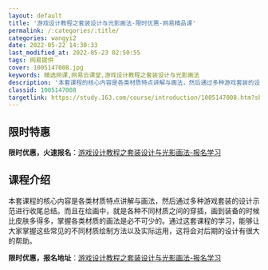 ```yaml
---
layout: default
title: '游戏设计教程之套装设计与光影画法-限时优惠-网易精品课'
permalink: /:categories/:title/
categories: wangyi2
date: 2022-05-22 14:30:33
last_modified_at: 2022-05-23 02:50:55
tags: 网易提供
cover: 1005147008.jpg
keywords: 精选网课,网易云课堂,游戏设计教程之套装设计与光影画法
description: '本套课程的核心内容是各类材质特点讲解与画法，然后通过多种游戏套装的设计示范进行收尾总结。而且在绘画中，就是各种不同材质之'
classid: 1005147008
targetlink: https://study.163.com/course/introduction/1005147008.htm?share=1&shareId=1025206652&utm_campaign=share&utm_medium=iphoneShare&utm_source=&utm_u=1025206652
---
```


## 限时特惠

**限时优惠，火速报名**：[游戏设计教程之套装设计与光影画法-报名学习](https://study.163.com/course/introduction/1005147008.htm?share=1&shareId=1025206652&utm_campaign=share&utm_medium=iphoneShare&utm_source=&utm_u=1025206652)

## 课程介绍

本套课程的核心内容是各类材质特点讲解与画法，然后通过多种游戏套装的设计示范进行收尾总结。而且在绘画中，就是各种不同材质之间的穿插，画到装备的时候比皮肤多得多，掌握各类材质的画法是必不可少的。通过这套课程的学习，能够让大家掌握这些常见的不同材质绘制方法以及实际运用，这将会对后期的设计有很大的帮助。

**限时优惠，报名地址**：[游戏设计教程之套装设计与光影画法-报名学习](https://study.163.com/course/introduction/1005147008.htm?share=1&shareId=1025206652&utm_campaign=share&utm_medium=iphoneShare&utm_source=&utm_u=1025206652)

